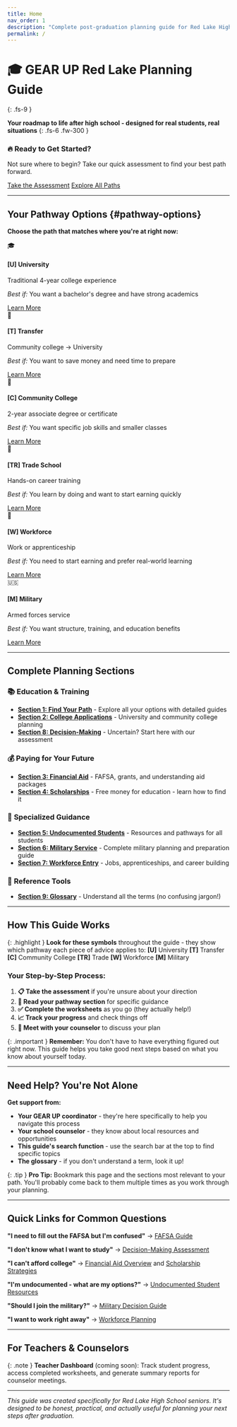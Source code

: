 ```yaml
---
title: Home
nav_order: 1
description: "Complete post-graduation planning guide for Red Lake High School seniors"
permalink: /
---
```


# 🎓 GEAR UP Red Lake Planning Guide
{: .fs-9 }

**Your roadmap to life after high school - designed for real students, real situations**
{: .fs-6 .fw-300 }

<div class="quick-start-card">
<h3>🔥 Ready to Get Started?</h3>
<p>Not sure where to begin? Take our quick assessment to find your best path forward.</p>
<a href="section8/" class="btn btn-primary fs-5 mb-4 mb-md-0 mr-2">Take the Assessment</a>
<a href="#pathway-options" class="btn fs-5 mb-4 mb-md-0">Explore All Paths</a>
</div>

---

## Your Pathway Options {#pathway-options}

**Choose the path that matches where you're at right now:**

<div class="pathway-grid">
  <div class="pathway-card">
    <span class="pathway-icon">🎓</span>
    <h4><strong>[U]</strong> University</h4>
    <p>Traditional 4-year college experience</p>
    <p><em>Best if:</em> You want a bachelor's degree and have strong academics</p>
    <a href="section1/university/" class="btn btn-primary">Learn More</a>
  </div>

  <div class="pathway-card">
    <span class="pathway-icon">🔄</span>
    <h4><strong>[T]</strong> Transfer</h4>
    <p>Community college → University</p>
    <p><em>Best if:</em> You want to save money and need time to prepare</p>
    <a href="section2/transfer/" class="btn btn-primary">Learn More</a>
  </div>

  <div class="pathway-card">
    <span class="pathway-icon">🏫</span>
    <h4><strong>[C]</strong> Community College</h4>
    <p>2-year associate degree or certificate</p>
    <p><em>Best if:</em> You want specific job skills and smaller classes</p>
    <a href="section1/community-college/" class="btn btn-primary">Learn More</a>
  </div>

  <div class="pathway-card">
    <span class="pathway-icon">🔧</span>
    <h4><strong>[TR]</strong> Trade School</h4>
    <p>Hands-on career training</p>
    <p><em>Best if:</em> You learn by doing and want to start earning quickly</p>
    <a href="section1/trade-school/" class="btn btn-primary">Learn More</a>
  </div>

  <div class="pathway-card">
    <span class="pathway-icon">💼</span>
    <h4><strong>[W]</strong> Workforce</h4>
    <p>Work or apprenticeship</p>
    <p><em>Best if:</em> You need to start earning and prefer real-world learning</p>
    <a href="section1/workforce/" class="btn btn-primary">Learn More</a>
  </div>

  <div class="pathway-card">
    <span class="pathway-icon">🇺🇸</span>
    <h4><strong>[M]</strong> Military</h4>
    <p>Armed forces service</p>
    <p><em>Best if:</em> You want structure, training, and education benefits</p>
    <a href="section1/military/" class="btn btn-primary">Learn More</a>
  </div>
</div>

---

## Complete Planning Sections

### 📚 **Education & Training**
- **[Section 1: Find Your Path](section1/)** - Explore all your options with detailed guides
- **[Section 2: College Applications](section2/)** - University and community college planning
- **[Section 8: Decision-Making](section8/)** - Uncertain? Start here with our assessment

### 💰 **Paying for Your Future**
- **[Section 3: Financial Aid](section3/)** - FAFSA, grants, and understanding aid packages
- **[Section 4: Scholarships](section4/)** - Free money for education - learn how to find it

### 🎯 **Specialized Guidance**
- **[Section 5: Undocumented Students](section5/)** - Resources and pathways for all students
- **[Section 6: Military Service](section6/)** - Complete military planning and preparation guide
- **[Section 7: Workforce Entry](section7/)** - Jobs, apprenticeships, and career building

### 📖 **Reference Tools**
- **[Section 9: Glossary](section9/)** - Understand all the terms (no confusing jargon!)

---

## How This Guide Works

{: .highlight }
**Look for these symbols** throughout the guide - they show which pathway each piece of advice applies to: **[U]** University **[T]** Transfer **[C]** Community College **[TR]** Trade **[W]** Workforce **[M]** Military

### Your Step-by-Step Process:

1. **📋 Take the assessment** if you're unsure about your direction
2. **📖 Read your pathway section** for specific guidance
3. **✅ Complete the worksheets** as you go (they actually help!)
4. **📈 Track your progress** and check things off
5. **💬 Meet with your counselor** to discuss your plan

{: .important }
**Remember:** You don't have to have everything figured out right now. This guide helps you take good next steps based on what you know about yourself today.

---

## Need Help? You're Not Alone

**Get support from:**
- **Your GEAR UP coordinator** - they're here specifically to help you navigate this process
- **Your school counselor** - they know about local resources and opportunities
- **This guide's search function** - use the search bar at the top to find specific topics
- **The glossary** - if you don't understand a term, look it up!

{: .tip }
**Pro Tip:** Bookmark this page and the sections most relevant to your path. You'll probably come back to them multiple times as you work through your planning.

---

## Quick Links for Common Questions

**"I need to fill out the FAFSA but I'm confused"** → [FAFSA Guide](section3/fafsa-demystified/)

**"I don't know what I want to study"** → [Decision-Making Assessment](section8/)

**"I can't afford college"** → [Financial Aid Overview](section3/) and [Scholarship Strategies](section4/)

**"I'm undocumented - what are my options?"** → [Undocumented Student Resources](section5/)

**"Should I join the military?"** → [Military Decision Guide](section6/preparation-and-decisions/)

**"I want to work right away"** → [Workforce Planning](section7/)

---

## For Teachers & Counselors

{: .note }
**Teacher Dashboard** (coming soon): Track student progress, access completed worksheets, and generate summary reports for counselor meetings.

---

*This guide was created specifically for Red Lake High School seniors. It's designed to be honest, practical, and actually useful for planning your next steps after graduation.*
